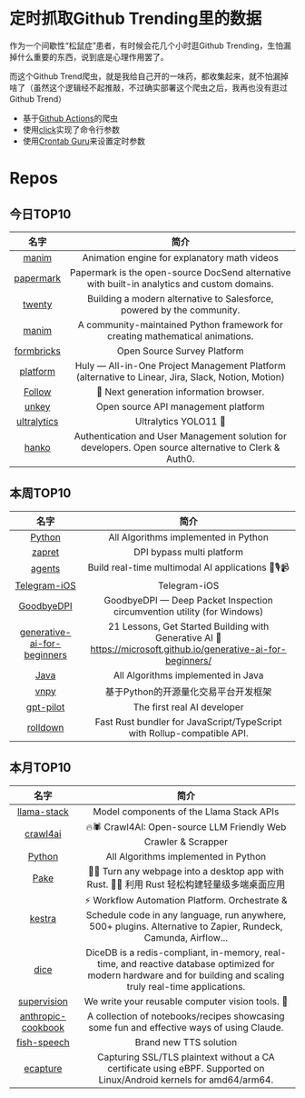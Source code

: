 # 定时抓取Github Trending里的数据

作为一个间歇性“松鼠症”患者，有时候会花几个小时逛Github Trending，生怕漏掉什么重要的东西，说到底是心理作用罢了。

而这个Github Trend爬虫，就是我给自己开的一味药，都收集起来，就不怕漏掉啥了（虽然这个逻辑经不起推敲，不过确实部署这个爬虫之后，我再也没有逛过Github Trend）

* 基于[Github Actions](https://docs.github.com/en/actions)的爬虫
* 使用[click](https://github.com/pallets/click)实现了命令行参数
* 使用[Crontab Guru](https://crontab.guru/)来设置定时参数

# Repos
## 今日TOP10 
<!-- START OF DAILY_TOP10_REPOS -->
| 名字 | 简介 |
| :----: | :----: |
| [manim](https://github.com/3b1b/manim) | Animation engine for explanatory math videos |
| [papermark](https://github.com/mfts/papermark) | Papermark is the open-source DocSend alternative with built-in analytics and custom domains. |
| [twenty](https://github.com/twentyhq/twenty) | Building a modern alternative to Salesforce, powered by the community. |
| [manim](https://github.com/ManimCommunity/manim) | A community-maintained Python framework for creating mathematical animations. |
| [formbricks](https://github.com/formbricks/formbricks) | Open Source Survey Platform |
| [platform](https://github.com/hcengineering/platform) | Huly — All-in-One Project Management Platform (alternative to Linear, Jira, Slack, Notion, Motion) |
| [Follow](https://github.com/RSSNext/Follow) | 🧡 Next generation information browser. |
| [unkey](https://github.com/unkeyed/unkey) | Open source API management platform |
| [ultralytics](https://github.com/ultralytics/ultralytics) | Ultralytics YOLO11 🚀 |
| [hanko](https://github.com/teamhanko/hanko) | Authentication and User Management solution for developers. Open source alternative to Clerk & Auth0. |
<!-- END OF DAILY_TOP10_REPOS -->

## 本周TOP10
<!-- START OF WEEKLY_TOP10_REPOS -->
| 名字 | 简介 |
| :----: | :----: |
| [Python](https://github.com/TheAlgorithms/Python) | All Algorithms implemented in Python |
| [zapret](https://github.com/bol-van/zapret) | DPI bypass multi platform |
| [agents](https://github.com/livekit/agents) | Build real-time multimodal AI applications 🤖🎙️📹 |
| [Telegram-iOS](https://github.com/TelegramMessenger/Telegram-iOS) | Telegram-iOS |
| [GoodbyeDPI](https://github.com/ValdikSS/GoodbyeDPI) | GoodbyeDPI — Deep Packet Inspection circumvention utility (for Windows) |
| [generative-ai-for-beginners](https://github.com/microsoft/generative-ai-for-beginners) | 21 Lessons, Get Started Building with Generative AI 🔗 https://microsoft.github.io/generative-ai-for-beginners/ |
| [Java](https://github.com/TheAlgorithms/Java) | All Algorithms implemented in Java |
| [vnpy](https://github.com/vnpy/vnpy) | 基于Python的开源量化交易平台开发框架 |
| [gpt-pilot](https://github.com/Pythagora-io/gpt-pilot) | The first real AI developer |
| [rolldown](https://github.com/rolldown/rolldown) | Fast Rust bundler for JavaScript/TypeScript with Rollup-compatible API. |
<!-- END OF WEEKLY_TOP10_REPOS -->

## 本月TOP10
<!-- START OF MONTHLY_TOP10_REPOS -->
| 名字 | 简介 |
| :----: | :----: |
| [llama-stack](https://github.com/meta-llama/llama-stack) | Model components of the Llama Stack APIs |
| [crawl4ai](https://github.com/unclecode/crawl4ai) | 🔥🕷️ Crawl4AI: Open-source LLM Friendly Web Crawler & Scrapper |
| [Python](https://github.com/TheAlgorithms/Python) | All Algorithms implemented in Python |
| [Pake](https://github.com/tw93/Pake) | 🤱🏻 Turn any webpage into a desktop app with Rust. 🤱🏻 利用 Rust 轻松构建轻量级多端桌面应用 |
| [kestra](https://github.com/kestra-io/kestra) | ⚡ Workflow Automation Platform. Orchestrate & Schedule code in any language, run anywhere, 500+ plugins. Alternative to Zapier, Rundeck, Camunda, Airflow... |
| [dice](https://github.com/DiceDB/dice) | DiceDB is a redis-compliant, in-memory, real-time, and reactive database optimized for modern hardware and for building and scaling truly real-time applications. |
| [supervision](https://github.com/roboflow/supervision) | We write your reusable computer vision tools. 💜 |
| [anthropic-cookbook](https://github.com/anthropics/anthropic-cookbook) | A collection of notebooks/recipes showcasing some fun and effective ways of using Claude. |
| [fish-speech](https://github.com/fishaudio/fish-speech) | Brand new TTS solution |
| [ecapture](https://github.com/gojue/ecapture) | Capturing SSL/TLS plaintext without a CA certificate using eBPF. Supported on Linux/Android kernels for amd64/arm64. |
<!-- END OF MONTHLY_TOP10_REPOS -->
